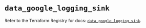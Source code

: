 # `data_google_logging_sink`

Refer to the Terraform Registry for docs: [`data_google_logging_sink`](https://registry.terraform.io/providers/hashicorp/google/6.25.0/docs/data-sources/logging_sink).

